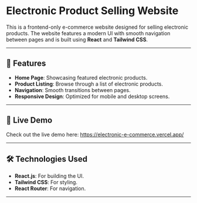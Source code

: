 # Electronic Product Selling Website

This is a frontend-only e-commerce website designed for selling electronic products. The website features a modern UI with smooth navigation between pages and is built using **React** and **Tailwind CSS**.

---

## 🌟 Features

- **Home Page**: Showcasing featured electronic products.
- **Product Listing**: Browse through a list of electronic products.
- **Navigation**: Smooth transitions between pages.
- **Responsive Design**: Optimized for mobile and desktop screens.

---

## 🚀 Live Demo

Check out the live demo here: https://electronic-e-commerce.vercel.app/

---

## 🛠️ Technologies Used

- **React.js**: For building the UI.
- **Tailwind CSS**: For styling.
- **React Router**: For navigation.

---
